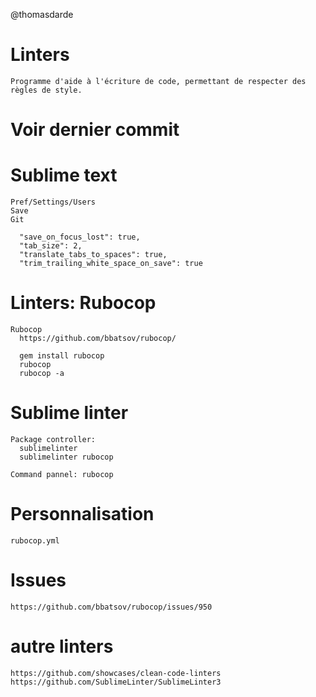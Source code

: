   @thomasdarde

  # Linters
    Programme d'aide à l'écriture de code, permettant de respecter des règles de style.

  # Voir dernier commit

  # Sublime text
    Pref/Settings/Users
    Save
    Git

      "save_on_focus_lost": true,
      "tab_size": 2,
      "translate_tabs_to_spaces": true,
      "trim_trailing_white_space_on_save": true


  # Linters: Rubocop
    Rubocop
      https://github.com/bbatsov/rubocop/

      gem install rubocop
      rubocop
      rubocop -a

  # Sublime linter
    Package controller:
      sublimelinter
      sublimelinter rubocop

    Command pannel: rubocop


  # Personnalisation
    rubocop.yml


  # Issues
    https://github.com/bbatsov/rubocop/issues/950


  # autre linters
    https://github.com/showcases/clean-code-linters
    https://github.com/SublimeLinter/SublimeLinter3

